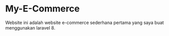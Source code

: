 # My-E-Commerce
Website ini adalah website e-commerce sederhana pertama yang saya buat menggunakan laravel 8.
